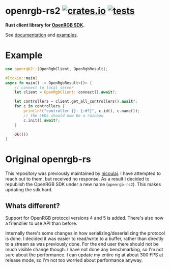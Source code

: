 openrgb-rs2 [![crates.io](https://img.shields.io/crates/v/openrgb.svg)](https://crates.io/crates/openrgb)
[![tests](https://github.com/Achtuur/openrgb-rs2/actions/workflows/tests.yml/badge.svg)](https://github.com/Achtuur/openrgb-rs2/actions/workflows/tests.yml)
==========

**Rust client library for [OpenRGB SDK](https://openrgb.org).**

See [documentation](https://docs.rs/openrgb) and [examples](https://github.com/Achtuur/openrgb-rs2/tree/master/examples).

# Example

```rust
use openrgb2::{OpenRgbClient, OpenRgbResult};

#[tokio::main]
async fn main() -> OpenRgbResult<()> {
    // connect to local server
    let client = OpenRgbClient::connect().await?;

    let controllers = client.get_all_controllers().await?;
    for c in controllers {
        println!("controller {}: {:#?}", c.id(), c.name());
        // the LEDs should now be a rainbow
        c.init().await?;
    }

    Ok(())
}
```


# Original openrgb-rs

This repository was previously maintained by [nicoulaj](https://github.com/nicoulaj/openrgb-rs). I have attempted to reach out to them, but received no response. As a result I decided to republish the OpenRGB SDK under a new name (`openrgb-rs2`). This makes updating the sdk hard.

## Whats different?

Support for OpenRGB protocol versions 4 and 5 is added. There's also now a friendlier to use API than before.

Internally there's some changes in how serializing/deserializing the protocol is done. I decided it was easier to read/write to a buffer, rather than directly to a stream as was previously done. For the end user there should not be much visible change though. I have not done any benchmarking, so I'm not sure about the performance. I can update my entire rig at about 300 FPS at release mode, so I'm not too worried about performance anyway.